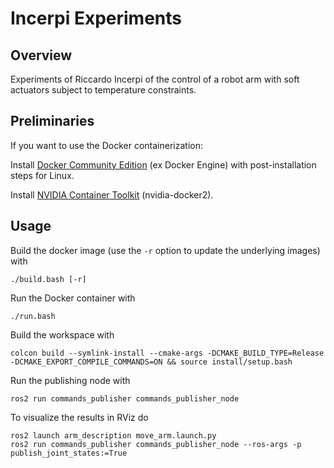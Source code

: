 # Incerpi Experiments

## Overview

Experiments of Riccardo Incerpi of the control of a robot arm with soft actuators subject to temperature constraints.


## Preliminaries

If you want to use the Docker containerization:

Install [Docker Community Edition](https://docs.docker.com/engine/install/ubuntu/) (ex Docker Engine) with post-installation steps for Linux.

Install [NVIDIA Container Toolkit](https://docs.nvidia.com/datacenter/cloud-native/container-toolkit/install-guide.html#setting-up-nvidia-container-toolkit) (nvidia-docker2).


## Usage

Build the docker image (use the `-r` option to update the underlying images) with
```shell
./build.bash [-r]
```

Run the Docker container with
```shell
./run.bash
```

Build the workspace with 
```shell
colcon build --symlink-install --cmake-args -DCMAKE_BUILD_TYPE=Release -DCMAKE_EXPORT_COMPILE_COMMANDS=ON && source install/setup.bash
```

Run the publishing node with
```shell
ros2 run commands_publisher commands_publisher_node
```

To visualize the results in RViz do
```shell
ros2 launch arm_description move_arm.launch.py
ros2 run commands_publisher commands_publisher_node --ros-args -p publish_joint_states:=True
```
